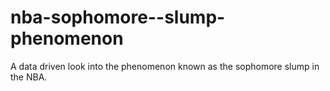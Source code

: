 # nba-sophomore--slump-phenomenon
A data driven look into the phenomenon known as the sophomore slump in the NBA. 
